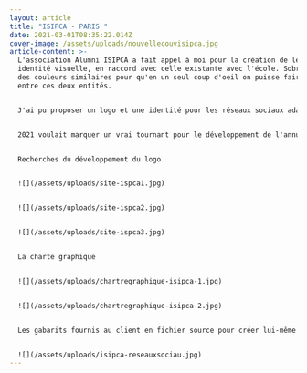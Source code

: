 ```yaml
---
layout: article
title: "ISIPCA - PARIS "
date: 2021-03-01T08:35:22.014Z
cover-image: /assets/uploads/nouvellecouvisipca.jpg
article-content: >-
  L'association Alumni ISIPCA a fait appel à moi pour la création de leur
  identité visuelle, en raccord avec celle existante avec l'école. Sobre, avec
  des couleurs similaires pour qu'en un seul coup d'oeil on puisse faire le lien
  entre ces deux entités. 


  J'ai pu proposer un logo et une identité pour les réseaux sociaux adaptée à leurs besoins. Mettre en avant tous les métiers du "nez", les conférences, les évènements, etc.


  2021 voulait marquer un vrai tournant pour le développement de l'annuaire de l'école. J'ai donc proposé de s'inspirer de l'univers de Matisse. Une éventail de couleurs, des formes simples qui montrent aussi bien le parfum, que l'alimentaire mais aussi l'arôme. Nous voulions développer un bel objet, différent, surprenant, un objet que l'on veut exposer chez soi, dans sa bibliothèque. Un livre objet, utile et pour la 50eme année sortir du classicisme habituel. 


  Recherches du développement du logo 


  ![](/assets/uploads/site-ispca1.jpg)


  ![](/assets/uploads/site-ispca2.jpg)


  ![](/assets/uploads/site-ispca3.jpg)


  La charte graphique


  ![](/assets/uploads/chartregraphique-isipca-1.jpg)


  ![](/assets/uploads/chartregraphique-isipca-2.jpg)


  Les gabarits fournis au client en fichier source pour créer lui-même ses posts instagram, ainsi le projet est défini en amont et le client est totalement autonome sur ses publications. 


  ![](/assets/uploads/isipca-reseauxsociau.jpg)
---
```

